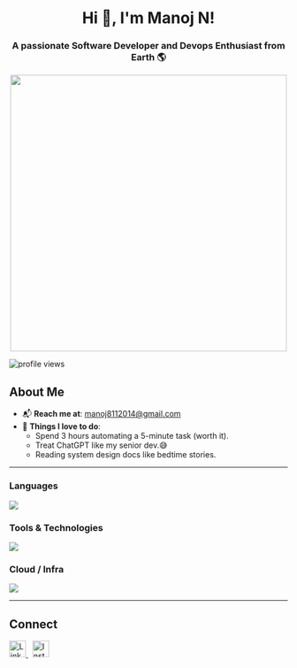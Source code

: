 <h1 align="center">Hi 👋, I'm Manoj N!</h1>
<h3 align="center">A passionate Software Developer and Devops Enthusiast  from Earth 🌎</h3>

<p align="center">
  <img src="https://user-images.githubusercontent.com/74038190/225813708-98b745f2-7d22-48cf-9150-083f1b00d6c9.gif" width="500">
</p>

<p align="left">
  <img src="https://komarev.com/ghpvc/?username=rohithr018&style=flat-square&color=blue" alt="profile views" />
</p>

<h2><strong>About Me</strong></h2>

- 📬 **Reach me at**: [manoj8112014@gmail.com](mailto:manoj8112014@gmail.com)  
- 🧠 **Things I love to do**:  
  <ul>
    <li>Spend 3 hours automating a 5-minute task (worth it).</li>
    <li>Treat ChatGPT like my senior dev.😅 </li>
    <li>Reading system design docs like bedtime stories.</li>
  </ul>

---

<h3><strong>Languages</strong></h3>
<p align="left">
  <a href="https://skillicons.dev">
    <img src="https://skillicons.dev/icons?i=c,cpp,java,py,html,css,js" />
  </a>
</p>

<h3><strong>Tools & Technologies</strong></h3>
<p align="left">
  <a href="https://skillicons.dev">
    <img src="https://skillicons.dev/icons?i=mongodb,express,react,nodejs,postgres,mysql,redis,docker,git,github,kafka,jenkins&perline=7" />
  </a>
</p>

<h3><strong>Cloud / Infra</strong></h3>
<p align="left">
  <a href="https://skillicons.dev">
    <img src="https://skillicons.dev/icons?i=aws,terraform,ansible,docker,kubernetes" />
  </a>
</p>

---


<h2><strong>Connect</strong></h2>

<p align="left">
  <a href="https://www.linkedin.com/in/manoj-n-438310277/" target="_blank">
    <img src="https://cdn.jsdelivr.net/gh/devicons/devicon/icons/linkedin/linkedin-original.svg" height="30" alt="LinkedIn" />
  </a>
  &nbsp;
  <a href="https://www.instagram.com/mnoj.n8/?hl=en" target="_blank">
    <img src="https://cdn-icons-png.flaticon.com/512/2111/2111463.png" height="30" alt="Instagram" />
  </a>
</p>
